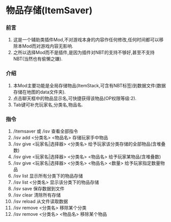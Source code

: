# 物品存储(ItemSaver)

### 前言
1. 这是一个辅助类插件Mod,不对游戏本身的内容作任何修改,任何时间都可以移除本Mod而对游戏内容无影响.
2. 之所以选择Mod而不是插件,是因为插件对NBT的支持不够好,甚至不支持NBT(当然也有偷懒之嫌).

### 介绍
1. 本Mod主要功能是全局存储物品(ItemStack,可含有NBT标签)到数据文件(数据存储在地图的data文件夹).
2. 点击聊天框中的物品显示名,可快捷获得该物品(OP权限等级:2).
3. Tab键可补充玩家名,分类名,物品名.

### 指令
1. /itemsaver 或 /isv 查看全部指令
2. /isv add <分类名> <物品名> 存储玩家手中物品
3. /isv give <玩家名|选择器> <分类名> 给予玩家该分类存储的全部物品(含堆叠数)
4. /isv give <玩家名|选择器> <分类名> <物品名> 给予玩家某物品(含堆叠数)
5. /isv give <玩家名|选择器> <分类名> <物品名> <数量> 给予玩家指定数量物品
6. /isv list 显示所有分类下的物品存储
7. /isv list <分类名> 显示该分类下的物品存储
8. /isv save 保存数据到文件
9. /isv clear 清除所有存储
9. /isv reload 从文件读取数据
10. /isv remove <分类名> 移除某个分类
11. /isv remove <分类名> <物品名> 移除某个物品
